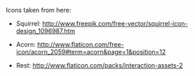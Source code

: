 Icons taken from here:

* Squirrel:
http://www.freepik.com/free-vector/squirrel-icon-design_1096987.htm

* Acorn:
http://www.flaticon.com/free-icon/acorn_2059#term=acorn&page=1&position=12

* Rest:
http://www.flaticon.com/packs/interaction-assets-2